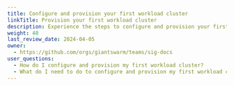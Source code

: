```yaml
---
title: Configure and provision your first workload cluster
linkTitle: Provision your first workload cluster
description: Experience the steps to configure and provision your first workload cluster using the platform API.
weight: 40
last_review_date: 2024-04-05
owner:
  - https://github.com/orgs/giantswarm/teams/sig-docs
user_questions:
  - How do I configure and provision my first workload cluster?
  - What do I need to do to configure and provision my first workload cluster?
---
```


<!-- Easy happy path to create the first WC (probably tabs per provider), showing storage and scaling bits -->
